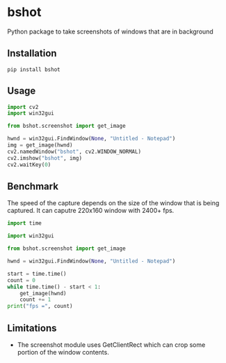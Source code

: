 # bshot

Python package to take screenshots of windows that are in background

## Installation

```
pip install bshot
```

## Usage

```python
import cv2
import win32gui

from bshot.screenshot import get_image

hwnd = win32gui.FindWindow(None, "Untitled - Notepad")
img = get_image(hwnd)
cv2.namedWindow("bshot", cv2.WINDOW_NORMAL)
cv2.imshow("bshot", img)
cv2.waitKey(0)
```

## Benchmark

The speed of the capture depends on the size of the window that is being captured.
It can caputre 220x160 window with 2400+ fps.

```python
import time

import win32gui

from bshot.screenshot import get_image

hwnd = win32gui.FindWindow(None, "Untitled - Notepad")

start = time.time()
count = 0
while time.time() - start < 1:
    get_image(hwnd)
    count += 1
print("fps =", count)
```

## Limitations

- The screenshot module uses GetClientRect which can crop some portion of the window contents.

